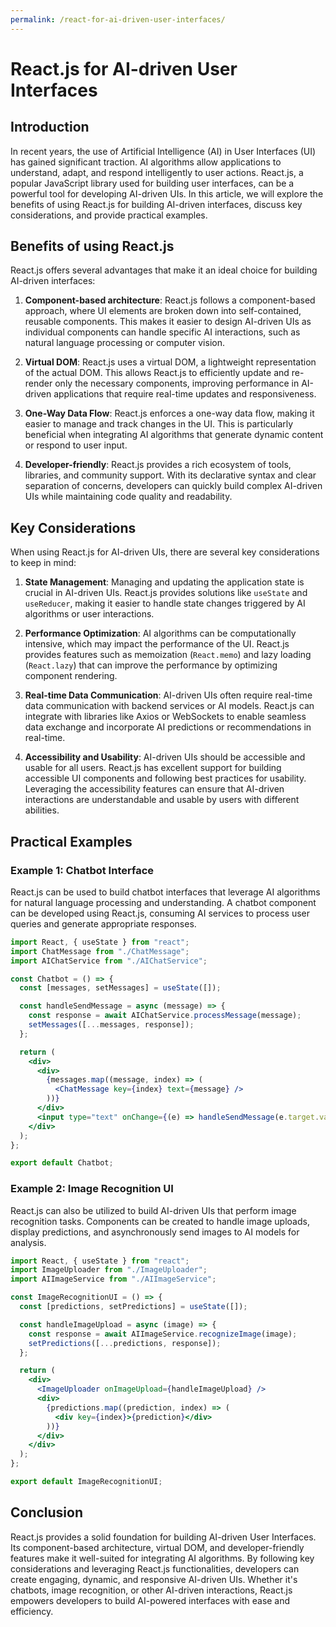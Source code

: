 ```yaml
---
permalink: /react-for-ai-driven-user-interfaces/
---
```


# React.js for AI-driven User Interfaces

## Introduction

In recent years, the use of Artificial Intelligence (AI) in User Interfaces (UI) has gained significant traction. AI algorithms allow applications to understand, adapt, and respond intelligently to user actions. React.js, a popular JavaScript library used for building user interfaces, can be a powerful tool for developing AI-driven UIs. In this article, we will explore the benefits of using React.js for building AI-driven interfaces, discuss key considerations, and provide practical examples.

## Benefits of using React.js

React.js offers several advantages that make it an ideal choice for building AI-driven interfaces:

1. **Component-based architecture**: React.js follows a component-based approach, where UI elements are broken down into self-contained, reusable components. This makes it easier to design AI-driven UIs as individual components can handle specific AI interactions, such as natural language processing or computer vision.

2. **Virtual DOM**: React.js uses a virtual DOM, a lightweight representation of the actual DOM. This allows React.js to efficiently update and re-render only the necessary components, improving performance in AI-driven applications that require real-time updates and responsiveness.

3. **One-Way Data Flow**: React.js enforces a one-way data flow, making it easier to manage and track changes in the UI. This is particularly beneficial when integrating AI algorithms that generate dynamic content or respond to user input.

4. **Developer-friendly**: React.js provides a rich ecosystem of tools, libraries, and community support. With its declarative syntax and clear separation of concerns, developers can quickly build complex AI-driven UIs while maintaining code quality and readability.

## Key Considerations

When using React.js for AI-driven UIs, there are several key considerations to keep in mind:

1. **State Management**: Managing and updating the application state is crucial in AI-driven UIs. React.js provides solutions like `useState` and `useReducer`, making it easier to handle state changes triggered by AI algorithms or user interactions.

2. **Performance Optimization**: AI algorithms can be computationally intensive, which may impact the performance of the UI. React.js provides features such as memoization (`React.memo`) and lazy loading (`React.lazy`) that can improve the performance by optimizing component rendering.

3. **Real-time Data Communication**: AI-driven UIs often require real-time data communication with backend services or AI models. React.js can integrate with libraries like Axios or WebSockets to enable seamless data exchange and incorporate AI predictions or recommendations in real-time.

4. **Accessibility and Usability**: AI-driven UIs should be accessible and usable for all users. React.js has excellent support for building accessible UI components and following best practices for usability. Leveraging the accessibility features can ensure that AI-driven interactions are understandable and usable by users with different abilities.

## Practical Examples

### Example 1: Chatbot Interface

React.js can be used to build chatbot interfaces that leverage AI algorithms for natural language processing and understanding. A chatbot component can be developed using React.js, consuming AI services to process user queries and generate appropriate responses.

```jsx
import React, { useState } from "react";
import ChatMessage from "./ChatMessage";
import AIChatService from "./AIChatService";

const Chatbot = () => {
  const [messages, setMessages] = useState([]);

  const handleSendMessage = async (message) => {
    const response = await AIChatService.processMessage(message);
    setMessages([...messages, response]);
  };

  return (
    <div>
      <div>
        {messages.map((message, index) => (
          <ChatMessage key={index} text={message} />
        ))}
      </div>
      <input type="text" onChange={(e) => handleSendMessage(e.target.value)} />
    </div>
  );
};

export default Chatbot;
```

### Example 2: Image Recognition UI

React.js can also be utilized to build AI-driven UIs that perform image recognition tasks. Components can be created to handle image uploads, display predictions, and asynchronously send images to AI models for analysis.

```jsx
import React, { useState } from "react";
import ImageUploader from "./ImageUploader";
import AIImageService from "./AIImageService";

const ImageRecognitionUI = () => {
  const [predictions, setPredictions] = useState([]);

  const handleImageUpload = async (image) => {
    const response = await AIImageService.recognizeImage(image);
    setPredictions([...predictions, response]);
  };

  return (
    <div>
      <ImageUploader onImageUpload={handleImageUpload} />
      <div>
        {predictions.map((prediction, index) => (
          <div key={index}>{prediction}</div>
        ))}
      </div>
    </div>
  );
};

export default ImageRecognitionUI;
```

## Conclusion

React.js provides a solid foundation for building AI-driven User Interfaces. Its component-based architecture, virtual DOM, and developer-friendly features make it well-suited for integrating AI algorithms. By following key considerations and leveraging React.js functionalities, developers can create engaging, dynamic, and responsive AI-driven UIs. Whether it's chatbots, image recognition, or other AI-driven interactions, React.js empowers developers to build AI-powered interfaces with ease and efficiency.

